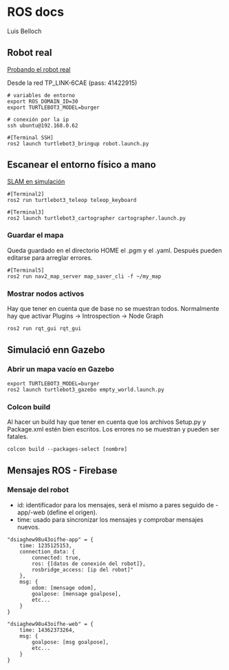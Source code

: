 # ROS docs

Luis Belloch

## Robot real

[Probando el robot real](https://colab.research.google.com/drive/1dc1PBZNsL8rUADrzLir6FyPiXx4DY4pO?usp=sharing)

Desde la red TP_LINK-6CAE (pass: 41422915)
```
# variables de entorno
export ROS_DOMAIN_ID=30
export TURTLEBOT3_MODEL=burger

# conexión por la ip
ssh ubuntu@192.168.0.62

#[Terminal SSH]
ros2 launch turtlebot3_bringup robot.launch.py
```

## Escanear el entorno físico a mano

[SLAM en simulación](https://colab.research.google.com/drive/1fiTmWS5oSXNJQX8pPo5fWbYyJGpt4l7Z?usp=sharinghttps%3A%2F%2Fcolab.research.google.com%2Fdrive%2F1fiTmWS5oSXNJQX8pPo5fWbYyJGpt4l7Z%3Fusp%3Dsharing)

```
#[Terminal2]
ros2 run turtlebot3_teleop teleop_keyboard

#[Terminal3]
ros2 launch turtlebot3_cartographer cartographer.launch.py
```

### Guardar el mapa

Queda guardado en el directorio HOME el .pgm y el .yaml. Después pueden editarse para
arreglar errores.

```
#[Terminal5]
ros2 run nav2_map_server map_saver_cli -f ~/my_map
```

### Mostrar nodos activos

Hay que tener en cuenta que de base no se muestran todos. Normalmente hay que activar
Plugins -> Introspection -> Node Graph 

```
ros2 run rqt_gui rqt_gui
```

## Simulació enn Gazebo

### Abrir un mapa vacío en Gazebo

```
export TURTLEBOT3_MODEL=burger
ros2 launch turtlebot3_gazebo empty_world.launch.py
```

### Colcon build

Al hacer un build hay que tener en cuenta que los archivos Setup.py y Package.xml estén
bien escritos. Los errores no se muestran y pueden ser fatales.

```
colcon build --packages-select [nombre]
```

## Mensajes ROS - Firebase

### Mensaje del robot 

- id: identificador para los mensajes, será el mismo a pares seguido de -app/-web (define el origen).
- time: usado para sincronizar los mensajes y comprobar mensajes nuevos.
```
"dsiaghew98u43oifhe-app" = {
    time: 1235125153,
    connection_data: {
        connected: true,
        ros: {[datos de conexión del robot]},
        rosbridge_access: [ip del robot]"
    },
    msg: {
        odom: [mensage odom],
        goalpose: [mensage goalpose],
        etc...
    }
}
```

```
"dsiaghew98u43oifhe-web" = {
    time: 14362373264,
    msg: {
        goalpose: [msg goalpose],
        etc...
    }
}
```